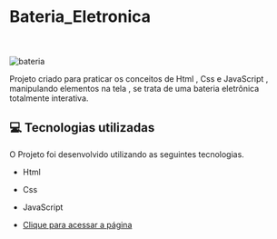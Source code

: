 # Bateria_Eletronica <br/><br/>

![bateria](https://user-images.githubusercontent.com/66651121/133674398-c401183d-7fce-4737-8db3-63c643b10543.png) <br/>



Projeto criado para praticar os conceitos de Html , Css e JavaScript , manipulando elementos na tela , se trata de uma bateria eletrônica totalmente interativa.

## 💻 Tecnologias utilizadas

O Projeto foi desenvolvido utilizando as seguintes tecnologias.

- Html
- Css
- JavaScript

- [Clique para acessar a página](  https://welton1986.github.io/Bateria_Eletronica/)

